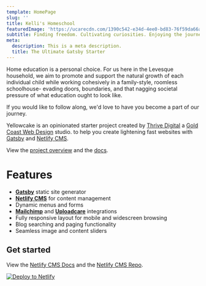 ```yaml
---
template: HomePage
slug: ''
title: Kelli's Homeschool
featuredImage: 'https://ucarecdn.com/1390c542-e34d-4ee0-bd83-76f59da66ac4/'
subtitle: Finding freedom. Cultivating curiosities. Enjoying the journey.
meta:
  description: This is a meta description.
  title: The Ultimate Gatsby Starter
---
```

Home education is a personal choice. For us here in the Levesque household, we aim to promote and support the natural growth of each individual child while working cohesively in a family-style, roomless schoolhouse- evading doors, boundaries, and that nagging societal pressure of what education ought to look like.

If you would like to follow along, we'd love to have you become a part of our journey.



Yellowcake is an opinionated starter project created by [Thrive Digital](https://thriveweb.com.au/) a [Gold Coast Web Design](https://thriveweb.com.au/) studio. to help you create lightening fast websites with [Gatsby](https://gatsbyjs.org) and [Netlify CMS](https://netlifycms.org).

View the [project overview](https://thriveweb.com.au/the-lab/yellowcake-gatsby-react-js-starter-project/) and the [docs](https://github.com/thriveweb/yellowcake/blob/master/README.md).

# Features

* **[Gatsby](https://gatsbyjs.org)** static site generator
* **[Netlify CMS](https://github.com/netlify/netlify-cms)** for content management
* Dynamic menus and forms
* **[Mailchimp](http://mailchimp.com)** and **[Uploadcare](https://uploadcare.com)** integrations
* Fully responsive layout for mobile and widescreen browsing
* Blog searching and paging functionality
* Seamless image and content sliders

## Get started

View the [Netlify CMS Docs](https://www.netlifycms.org/docs/) and the [Netlify CMS Repo](https://github.com/netlify/netlify-cms).

[![Deploy to Netlify](https://www.netlify.com/img/deploy/button.svg)](https://app.netlify.com/start/deploy?repository=https://github.com/thriveweb/yellowcake&stack=cms)
